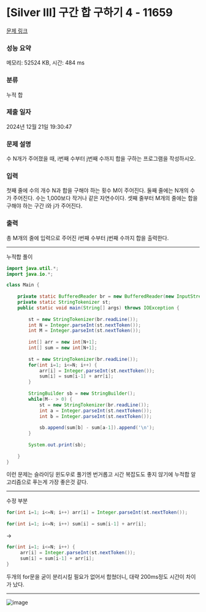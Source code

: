 # [Silver III] 구간 합 구하기 4 - 11659 

[문제 링크](https://www.acmicpc.net/problem/11659) 

### 성능 요약

메모리: 52524 KB, 시간: 484 ms

### 분류

누적 합

### 제출 일자

2024년 12월 21일 19:30:47

### 문제 설명

<p>수 N개가 주어졌을 때, i번째 수부터 j번째 수까지 합을 구하는 프로그램을 작성하시오.</p>

### 입력 

 <p>첫째 줄에 수의 개수 N과 합을 구해야 하는 횟수 M이 주어진다. 둘째 줄에는 N개의 수가 주어진다. 수는 1,000보다 작거나 같은 자연수이다. 셋째 줄부터 M개의 줄에는 합을 구해야 하는 구간 i와 j가 주어진다.</p>

### 출력 

 <p>총 M개의 줄에 입력으로 주어진 i번째 수부터 j번째 수까지 합을 출력한다.</p>

---

누적합 풀이

```java
import java.util.*;
import java.io.*;

class Main {
    
    private static BufferedReader br = new BufferedReader(new InputStreamReader(System.in));
    private static StringTokenizer st;
    public static void main(String[] args) throws IOException {
        
        st = new StringTokenizer(br.readLine());
        int N = Integer.parseInt(st.nextToken());
        int M = Integer.parseInt(st.nextToken());
        
        int[] arr = new int[N+1];
        int[] sum = new int[N+1];
        
        st = new StringTokenizer(br.readLine());
        for(int i=1; i<=N; i++) {
            arr[i] = Integer.parseInt(st.nextToken());
            sum[i] = sum[i-1] + arr[i];
        }
        
        StringBuilder sb = new StringBuilder();
        while(M-- > 0) {
            st = new StringTokenizer(br.readLine());
            int a = Integer.parseInt(st.nextToken());
            int b = Integer.parseInt(st.nextToken());
            
            sb.append(sum[b] - sum[a-1]).append('\n');
        }
        
        System.out.print(sb);
        
    }
}

```

이런 문제는 슬라이딩 윈도우로 풀기엔 번거롭고 시간 복잡도도 좋지 않기에 누적합 알고리즘으로 푸는게 가장 좋은것 같다.

---

수정 부분

```java
for(int i=1; i<=N; i++) arr[i] = Integer.parseInt(st.nextToken());
        
for(int i=1; i<=N; i++) sum[i] = sum[i-1] + arr[i];
```

->

```java
for(int i=1; i<=N; i++) {
     arr[i] = Integer.parseInt(st.nextToken());
     sum[i] = sum[i-1] + arr[i];
}
```

두개의 for문을 굳이 분리시킬 필요가 없어서 합쳤더니, 대략 200ms정도 시간이 차이가 났다.

---

![image](https://github.com/user-attachments/assets/9f27fa7c-2a52-473e-b0a7-5c28a6659101)
